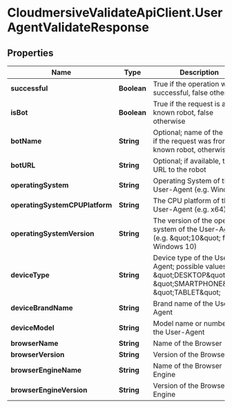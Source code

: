 # CloudmersiveValidateApiClient.UserAgentValidateResponse

## Properties
Name | Type | Description | Notes
------------ | ------------- | ------------- | -------------
**successful** | **Boolean** | True if the operation was successful, false otherwise | [optional] 
**isBot** | **Boolean** | True if the request is a known robot, false otherwise | [optional] 
**botName** | **String** | Optional; name of the robot if the request was from a known robot, otherwise null | [optional] 
**botURL** | **String** | Optional; if available, the URL to the robot | [optional] 
**operatingSystem** | **String** | Operating System of the User-Agent (e.g. Windows) | [optional] 
**operatingSystemCPUPlatform** | **String** | The CPU platform of the User-Agent (e.g. x64) | [optional] 
**operatingSystemVersion** | **String** | The version of the operating system of the User-Agent (e.g. \&quot;10\&quot; for Windows 10) | [optional] 
**deviceType** | **String** | Device type of the User-Agent; possible values are \&quot;DESKTOP\&quot;, \&quot;SMARTPHONE\&quot;, \&quot;TABLET\&quot; | [optional] 
**deviceBrandName** | **String** | Brand name of the User-Agent | [optional] 
**deviceModel** | **String** | Model name or number of the User-Agent | [optional] 
**browserName** | **String** | Name of the Browser | [optional] 
**browserVersion** | **String** | Version of the Browser | [optional] 
**browserEngineName** | **String** | Name of the Browser Engine | [optional] 
**browserEngineVersion** | **String** | Version of the Browser Engine | [optional] 


